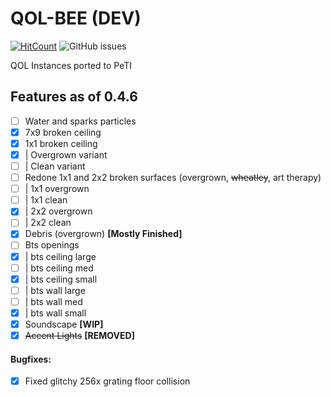 # QOL-BEE (DEV)
[![HitCount](http://hits.dwyl.com/koerismo/QOL-BEE.svg)](http://hits.dwyl.com/koerismo/QOL-BEE)
![GitHub issues](https://img.shields.io/github/issues/koerismo/QOL-BEE?color=333&style=flat-square)
 
 QOL Instances ported to PeTI

## Features as of 0.4.6
- [ ] Water and sparks particles
- [x] 7x9 broken ceiling
- [x] 1x1 broken ceiling
- [x] | Overgrown variant
- [ ] | Clean variant
- [ ] Redone 1x1 and 2x2 broken surfaces (overgrown, ~~wheatley~~, art therapy)
- [ ] | 1x1 overgrown
- [ ] | 1x1 clean
- [x] | 2x2 overgrown
- [ ] | 2x2 clean
- [x] Debris (overgrown) **[Mostly Finished]**
- [ ] Bts openings
- [x] | bts ceiling large
- [ ] | bts ceiling med
- [x] | bts ceiling small
- [ ] | bts wall large
- [ ] | bts wall med
- [x] | bts wall small
- [x] Soundscape **[WIP]**
- [x] ~~Accent Lights~~ **[REMOVED]**

#### Bugfixes:
- [x] Fixed glitchy 256x grating floor collision
